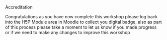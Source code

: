 Accreditation

Congratulations as you have now complete this workshop please log back into the H5P Module area in Moodle to collect you digital badge, also as part of this process please take a moment to let us know if you made progress or if we need to make any changes to improve this workshop